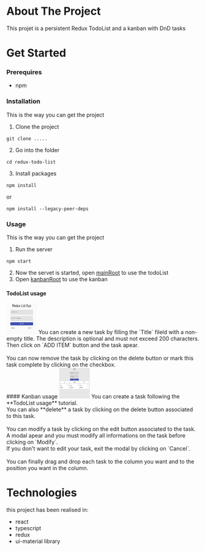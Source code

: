 # About The Project
This projet is a persistent Redux TodoList and a kanban with DnD tasks
# Get Started
### Prerequires
* npm

### Installation
This is the way you can get the project
1. Clone the project
```
git clone .....
```
2. Go into the folder
```
cd redux-todo-list
```
3. Install packages
```
npm install
```
or 
```
npm install --legacy-peer-deps
```

### Usage
This is the way you can get the project
1. Run the server
```
npm start
```
2. Now the servet is started, open [mainRoot](http://localhost:3000) to use the todoList
3. Open [kanbanRoot](http://localhost:3000/tasks) to use the kanban
#### TodoList usage
<img src="Capture2.JPG" alt="List" width="80" height="80">
You can create a new task by filling the `Title` fileld with a non-empty title. The description is optional and must not exceed 200 characters. Then click on `ADD ITEM` button and the task apear. <br/><br/>
You can now remove the task by clicking on the delete button or mark this task complete by clicking on the checkbox.<br/>
#### Kanban usage
<img src="Capture1.JPG" alt="Kanban" width="80" height="80">
You can create a task following the **TodoList usage** tutorial.<br/>
You can also **delete** a task by clicking on the delete button associated to this task.<br/><br/>
You can modify a task by clicking on the edit button associated to the task. A modal apear and you must modify all informations on the task before clicking on `Modify`.<br/>
If you don't want to edit your task, exit the modal by clicking on `Cancel`.<br/><br/>
You can finally drag and drop each task to the column you want and to the position you want in the column.


# Technologies
this project has been realised in:<br/>
* react
* typescript
* redux
* ui-material library